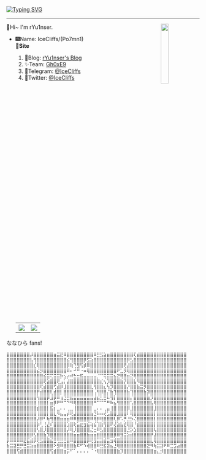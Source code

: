[![Typing SVG](https://readme-typing-svg.herokuapp.com?font=&size=35&duration=3000&color=1A8FF7&background=FF000000&center=true&vCenter=true&width=1192&lines=%40%E4%BA%BA%E3%81%AF%E6%A2%A6%E3%82%92%E6%8C%81%E3%81%A3%E3%81%A6%E3%81%AA%E3%81%91%E3%82%8C%E3%81%B0%E3%80%81%E5%A1%A9%E9%B1%BC%E3%81%A8%E3%81%AF%E4%BD%95%E3%81%8C%E8%BF%9D%E3%81%86%EF%BC%81)](https://git.io/typing-svg)
<hr>
👋Hi~ I'm rYu1nser.
<img src="http://bfs.iloli.moe/logo.png" align="right" width="20%">
<div>
<ul>
<li>🎆Name: IceCliffs/(Po7mn1)</li>
<b>🔗Site</b>
<ol>
  <li>🥰Blog: <a href="https://rce.iloli.moe">rYu1nser's Blog</a></li>
  <li>✨Team: <a href="https://team.iloli.moe">Gh0xE9</a></li>
  <li>🛫Telegram: <a href="https://t.me/icecliffs">@IceCliffs</a></li>
  <li>🌵Twitter: <a href="https://twitter.com/icecliffs">@IceCliffs</a></li>
</ol>
<table>
  <tr>
    <th>
      <img src="https://github-profile-summary-cards.vercel.app/api/cards/profile-details?username=icecliffs&theme=monokai" />
    </th>
<!--   </tr> -->
<!--   <tr> -->
    <th><a href="https://github.com/icecliffs">
      <img src="https://github-readme-stats.vercel.app/api?username=icecliffs&show_icons=true&hide_border=false&count_private=true&include_all_commits=true" />
    </a></th>
<!--     <th><a href="https://github.com/icecliffs"> -->
<!--       <img src="https://github-readme-stats.vercel.app/api/top-langs/?username=icecliffs&layout=compact&langs_count=6" /> -->
<!--     </a></th> -->
  </tr>
</table>
</div>

ななひら fans!
```
⣿⣿⣿⣿⣿⣿⣿⡼⣿⣿⣿⣿⣿⣿⣶⣭⣟⠿⣿⣿⣿⣿⣿⣿⣿⣿⠿⣛⣫⣵⣶⣿⣿⣿⣿⣿⣿⣿⢏⣾⣿⣿⣿⣿⣿⣿⣿⣿⣿⣿⣿⣿⣿⣿
⣿⣿⣿⣿⣿⣿⣿⣧⢻⣿⣿⣿⣿⣿⣿⣿⣿⣿⣮⢻⣿⣿⣿⡿⣫⣵⣿⣿⣿⣿⣿⣿⣿⣿⣿⣿⡿⣣⣿⣿⣿⣿⣿⣿⣿⣿⣿⣿⣿⣿⣿⣿⣿⣿
⣿⣿⣿⣿⣿⣿⣿⣿⣎⢿⣿⣿⣿⣿⣿⣿⣿⣿⡿⢷⢙⣻⢫⡾⠿⣿⣿⣿⣿⣿⣿⣿⣿⣿⣿⢟⣼⣿⣿⣿⣿⣿⣿⣿⣿⣿⣿⣿⣿⣿⣿⣿⣿⣿
⣿⣿⣿⣿⣿⣿⣿⣿⣿⣮⡻⣿⣿⣿⣿⣿⣿⣿⠿⠆⠚⠛⠐⠶⢿⣿⣿⣿⣿⣿⣿⣿⣿⠟⣁⡻⢿⣿⣿⣿⣿⣿⣿⣿⣿⣿⣿⣿⣿⣿⣿⣿⣿⣿
⣿⣿⣿⣿⣿⣿⣿⣿⣿⣿⣿⣮⣭⢍⣭⣭⡷⣢⡴⠾⣓⣒⣯⣤⣤⣤⣤⡈⠉⢭⣭⣭⣦⣝⢿⣿⣶⣝⢿⣿⣿⣿⣿⣿⣿⣿⣿⣿⣿⣿⣿⣿⣿⣿
⣿⣿⣿⣿⣿⣿⣿⣿⣿⣿⣿⢟⣵⣿⣿⢟⣠⡅⣼⣿⣿⣿⣿⣿⣿⣿⣿⣿⣎⢢⡹⣿⣿⣿⣷⡝⣿⣿⣧⠻⣿⣿⣿⣿⣿⣿⣿⣿⣿⣿⣿⣿⣿⣿
⣿⣿⣿⣿⣿⣿⣿⣿⣿⣿⢏⣾⣿⣿⢋⣾⡿⣸⣿⣿⣿⣿⣿⣿⣿⣇⢻⣿⣿⣆⢳⡹⣿⣿⣿⣿⡜⣿⣿⣷⣭⡻⣿⣿⣿⣿⣿⣿⣿⣿⣿⣿⣿⣿
⣿⣿⣿⣿⣿⣿⣿⣿⣿⡟⣾⣿⣿⢇⣾⣿⡇⣿⣿⣿⣿⣿⣿⣿⣿⣿⢠⢻⡿⣿⡌⣷⢹⣿⣿⣿⣷⢹⣿⣿⣿⣷⡽⣿⣿⣿⣿⣿⣿⣿⣿⣿⣿⣿
⣿⣿⣿⣿⣿⣿⣿⣿⣿⢳⣿⣿⡿⣸⡿⠿⢰⣙⣛⣯⣭⣭⣭⣭⣭⣭⣼⣮⣃⣛⠧⢻⡇⣿⣿⣿⣿⡌⣿⣿⣿⣿⣷⡹⣿⣿⣿⣿⣿⣿⣿⣿⣿⣿
⣿⣿⣿⣿⣿⣿⣿⣿⣿⢸⣿⣿⡇⣶⡿⠟⠛⠉⠙⠻⢿⣿⣿⣿⣿⣿⠛⠉⠉⠉⠛⠷⣦⢻⣿⣿⣿⢡⣿⣿⣿⣿⣿⣧⢿⣿⣿⣿⣿⣿⣿⣿⣿⣿
⣿⣿⣿⣿⣿⣿⣿⣿⣿⣾⣿⣿⡇⣯⡆⣀⠄⠄⢀⣀⢸⣿⣿⣿⣿⡇⣀⠄⠄⢀⣤⢸⣿⢸⣿⣿⡿⣸⣿⣿⣿⣿⣿⣿⣸⣿⣿⣿⣿⣿⣿⣿⣿⣿
⣿⣿⣿⣿⣿⣿⣿⣿⣿⢸⣿⣿⡇⣿⣇⠻⣦⣤⡾⢟⣼⣿⣿⣿⣿⣷⣙⠷⠶⢞⣡⣿⣿⣸⣿⣿⠇⢿⣿⣿⣿⣿⣿⣿⡇⣿⣿⣿⣿⣿⣿⣿⣿⣿
⣿⣿⣿⣿⣿⣿⣿⣿⣿⡼⡿⠃⢷⢻⣿⣿⣶⣶⣶⠿⠿⣿⣿⣿⣿⠿⢿⡿⢿⣿⣿⣿⢇⡿⠡⡛⣘⡳⢌⣿⣿⣿⣿⣿⡇⣿⣿⣿⣿⣿⣿⣿⣿⣿
⣿⣿⣿⣿⣿⣿⣿⣿⣿⡷⢃⢘⣜⠎⣿⣿⣿⣿⣱⣿⢗⣥⣖⣲⣮⢵⣮⢹⣷⢻⣿⠟⢜⣵⣧⣞⢿⣿⠘⣾⣿⣿⣿⣿⡇⣿⣿⣿⣿⣿⣿⣿⣿⣿
⣿⣿⣿⣿⣿⣿⣿⣿⣿⢣⣿⡸⣿⣿⣿⣿⣿⣿⡼⢿⡸⣿⣿⣿⣿⣌⣒⠿⣣⣿⣿⣿⣿⣿⣿⣿⣘⡵⣱⣿⣿⣿⣿⣿⢧⣿⣿⣿⣿⣿⣿⣿⣿⣿
⣿⣿⣿⣿⣿⣿⣿⡿⣣⣿⣿⣷⡹⣿⣿⣿⣿⣿⣿⣿⣶⣶⣿⣿⣷⣶⣶⣿⣿⣿⣿⣿⡿⠿⣻⣭⣵⣾⣿⣿⣿⣿⣿⡟⣼⣿⣿⣿⣿⣿⣿⣿⣿⣿
⡿⠿⠿⠿⠿⣟⣯⣾⡿⢟⣫⣿⣿⣮⣛⢛⣛⣛⣿⠿⣿⣿⣿⣿⡿⢟⣻⣭⣽⣾⣭⣲⢾⣿⣿⣿⣿⣿⣿⣿⣿⣿⣿⣇⢿⣿⣿⣿⣿⣿⣿⣿⣿⣿
⣷⣭⣽⣛⡛⣛⣭⣵⣶⣿⣿⣿⣿⣿⠕⣻⠿⣿⣿⣿⣷⠯⠋⠱⢾⣿⣿⠿⣛⣯⣽⣦⣘⢿⣿⣿⣿⣿⣿⣿⣿⣿⣝⠻⢷⣭⣽⠟⠿⣉⣩⣴⣿⣿
⣿⣿⣿⢫⣾⣿⣿⣿⣿⣿⣿⣿⣿⢫⣾⣿⣿⣶⡭⠋⠁⠄⠄⠄⠄⠈⠐⢿⣿⣿⣿⣿⣿⣷⡹⣿⣿⣿⣿⣿⣿⣿⣿⣿⣶⣄⡺⣿⣿⣿⣿⣿⣿⣿
```
